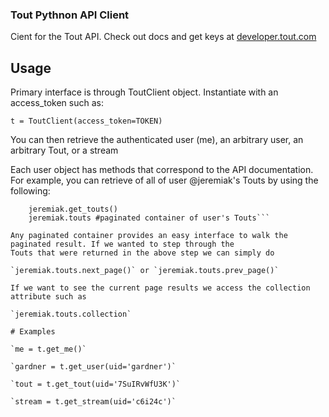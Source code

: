### Tout Pythnon API Client

Cient for the Tout API. Check out docs and get keys at [developer.tout.com](http://developer.tout.com)

## Usage

Primary interface is through ToutClient object. Instantiate with an access_token such as:

`t = ToutClient(access_token=TOKEN)`

You can then retrieve the authenticated user (me), an arbitrary user, an arbitrary Tout, or a stream

Each user object has methods that correspond to the API documentation. For example, you can retrieve of all of
user @jeremiak's Touts by using the following:
``` jeremiak = t.get_user(uid='jeremiak')
    jeremiak.get_touts()
    jeremiak.touts #paginated container of user's Touts```

Any paginated container provides an easy interface to walk the paginated result. If we wanted to step through the
Touts that were returned in the above step we can simply do

`jeremiak.touts.next_page()` or `jeremiak.touts.prev_page()`

If we want to see the current page results we access the collection attribute such as 

`jeremiak.touts.collection`

# Examples

`me = t.get_me()`

`gardner = t.get_user(uid='gardner')`

`tout = t.get_tout(uid='7SuIRvWfU3K')`

`stream = t.get_stream(uid='c6i24c')`
